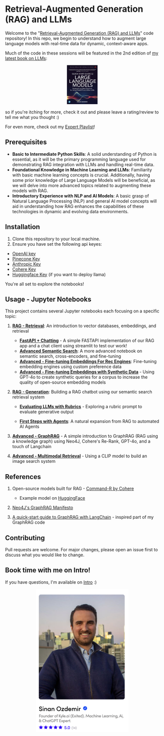 # Retrieval-Augmented Generation (RAG) and LLMs

Welcome to the "[Retrieval-Augmented Generation (RAG) and LLMs](https://learning.oreilly.com/live-events/retrieval-augmented-generation-rag-and-llms/0790145078618/0790145078600)" code repository! In this repo, we begin to understand how to augment large language models with real-time data for dynamic, context-aware apps.

Much of the code in these sessions will be featured in the 2nd edition of [my latest book on LLMs](https://www.amazon.com/quick-start-guide-language-models/dp/0138199191):

<div style="text-align: center;">
    <a href="https://www.amazon.com/quick-start-guide-language-models/dp/0138199191">
        <img src="images/book.png" width="100" alt="A Quick Start Guide to LLMs">
    </a>
</div>

so if you're itching for more, check it out and please leave a rating/review to tell me what you thought :)


For even more, check out my [Expert Playlist](https://learning.oreilly.com/playlists/2953f6c7-0e13-49ac-88e2-b951e11388de)!

## Prerequisites

- **Basic to Intermediate Python Skills**: A solid understanding of Python is essential, as it will be the primary programming language used for demonstrating RAG integration with LLMs and handling real-time data.
- **Foundational Knowledge in Machine Learning and LLMs**: Familiarity with basic machine learning concepts is crucial. Additionally, having some prior knowledge of Large Language Models will be beneficial, as we will delve into more advanced topics related to augmenting these models with RAG.
- **Introductory Experience with NLP and AI Models**: A basic grasp of Natural Language Processing (NLP) and general AI model concepts will aid in understanding how RAG enhances the capabilities of these technologies in dynamic and evolving data environments.

## Installation

1. Clone this repository to your local machine.
2. Ensure you have set the following api keyes:
 - [OpenAI key](https://platform.openai.com/api-keys)
 - [Pinecone Key](https://docs.pinecone.io/guides/get-started/quickstart)
 - [Anthropic Key](https://docs.anthropic.com/en/docs/quickstart)
 - [Cohere Key](https://dashboard.cohere.com/api-keys)
 - [Huggingface Key](https://huggingface.co/settings/tokens) (if you want to deploy llama)

You're all set to explore the notebooks!

## Usage - Jupyter Notebooks

This project contains several Jupyter notebooks each focusing on a specific topic:

1. **[RAG - Retrieval](notebooks/RAG_Retrieval.ipynb)**: An introduction to vector databases, embeddings, and retrieval

	- **[FastAPI + Chatting](fastapi/)** - A simple FASTAPI implementation of our RAG app and a chat client using streamlit to test our work!
	- **[Advanced Semantic Search](https://colab.research.google.com/drive/1h8dmDclOnYsXKlMDYp1uRuW55xbzypUY?usp=sharing)**: A more advanced notebook on semantic search, cross-encoders, and fine-tuning
	- **[Advanced - Fine-tuning Embeddings For Rec Engines](https://colab.research.google.com/drive/1JfxyxdGCDjYeO52Bk1JzW4Af94xndTws?usp=sharing)**: Fine-tuning embedding engines using custom preference data
	- **[Advanced - Fine-tuning Embeddings  with Synthetic Data](https://colab.research.google.com/drive/1FOr9hgMEcTa8UJJSuKjoHpohVb-Qz-FJ?usp=sharing)** - Using GPT-4o to create synthetic queries for a corpus to increase the quality of open-source embedding models

2. **[RAG - Generation](notebooks/RAG_Generate.ipynb)**: Building a RAG chatbot using our semantic search retrieval system

	- **[Evaluating LLMs with Rubrics](https://colab.research.google.com/drive/1DeVYrdNb3FlQQLeBqGPFkx6roZaPwVRy?usp=sharing)** - Exploring a rubric prompt to evaluate generative output

	- **[First Steps with Agents](https://colab.research.google.com/drive/14jAlW2E7ya_aS1M6eUsuHciC1WvLfIif?usp=sharing)**: A natural expansion from RAG to automated AI Agents

3. **[Advanced - GraphRAG](notebooks/GraphRAG.ipynb)** - A simple introduction to GraphRAG (RAG using a knowledge graph) using Neo4J, Cohere's Re-Rank, GPT-4o, and a touch of Langchain
 
4. **[Advanced - Multimodal Retrieval](https://colab.research.google.com/drive/1aUz0FKQDSAyXyhRyvkkRsSy7S30mpRJc?usp=sharing)** - Using a CLIP model to build an image search system


## References

1. Open-source models built for RAG - [Command-R by Cohere](https://cohere.com/blog/command-r?ref=cohere-ai.ghost.io)
	- Example model on [HuggingFace](https://huggingface.co/CohereForAI/c4ai-command-r-v01-4bit)

2. [Neo4J's GraphRAG Manifesto](https://neo4j.com/blog/graphrag-manifesto/)

3. [A quick-start guide to GraphRAG with LangChain](https://medium.com/data-science-in-your-pocket/graphrag-using-langchain-31b1ef8328b9) - inspired part of my GraphRAG code

## Contributing
Pull requests are welcome. For major changes, please open an issue first to discuss what you would like to change.

## Book time with me on Intro!
If you have questions, I'm available on [Intro](https://intro.co/sinanozdemir) :) 

<div style="text-align: center;">
    <a href="https://intro.co/sinanozdemir">
        <img src="images/intro.png" width="300" alt="Book time with me on Intro">
    </a>
</div>
